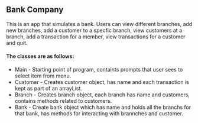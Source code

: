 ## **Bank Company** ##

This is an app that simulates a bank. Users can view different branches, add new branches, add a customer to a specfic branch, view customers at a branch, add a transaction for a member, view transactions for a customer and quit.

#### The classes are as follows: ####
* Main - Starting point of program, containts prompts that user sees to select item from menu.
* Customer - Creates customer object, has name and each transaction is kept as part of an arrayList.
* Branch - Creates branch object, each branch has name and customers, contains methods related to customers.
* Bank - Create bank object which has name and holds all the branchs for that bank, has methods for interacting with brannches and customer.
